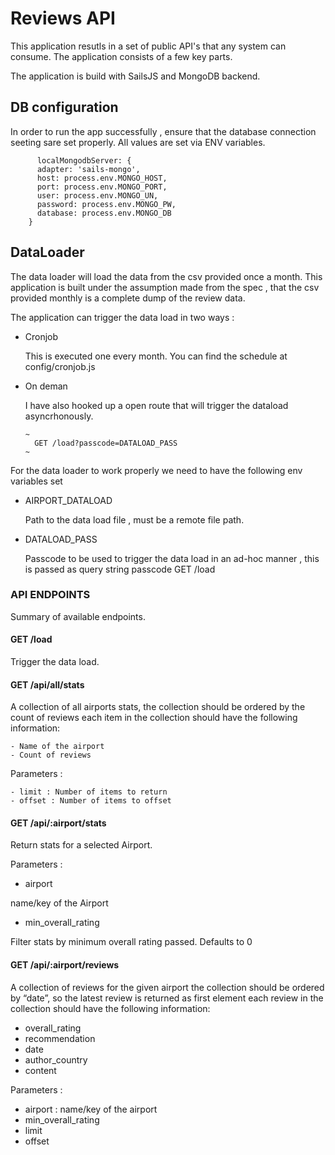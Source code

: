 # Reviews API

This application resutls in a set of public API's that any system can consume. The application consists of a few key parts. 

The application is build with SailsJS and MongoDB backend. 
 
 ## DB configuration
  In order to run the app successfully , ensure that the database connection seeting sare set properly. All values are set via ENV variables.

       
          localMongodbServer: {
          adapter: 'sails-mongo',
          host: process.env.MONGO_HOST,
          port: process.env.MONGO_PORT,
          user: process.env.MONGO_UN,
          password: process.env.MONGO_PW,
          database: process.env.MONGO_DB 
        }
    
 ## DataLoader 

  The data loader will load the data from the csv provided once a month. This application is built under the assumption made from the spec , that the csv provided monthly is a complete dump of the review data. 

  The application can trigger the data load in two ways :

  - Cronjob 
  
    This is executed one every month. You can find the schedule at config/cronjob.js

  - On deman 
  
    I have also hooked up a open route that will trigger the dataload asyncrhonously. 

        ~
          GET /load?passcode=DATALOAD_PASS
        ~

 For the data loader to work properly we need to have the following env variables set 
 
  - AIRPORT_DATALOAD 
  
    Path to the data load file , must be a remote file path. 

  - DATALOAD_PASS 
    
    Passcode to be used to trigger the data load in an ad-hoc manner , this is passed as query string passcode GET /load

### API ENDPOINTS 
  Summary of available endpoints.

#### GET /load 
  Trigger the data load.

#### GET /api/all/stats  
  A collection of all airports stats, the collection should be ordered by the count of reviews each item in the collection should have the following information:
  
    - Name of the airport
    - Count of reviews

Parameters :
  
    - limit : Number of items to return
    - offset : Number of items to offset    
    
#### GET /api/:airport/stats
   Return stats for a selected Airport. 
   
Parameters : 
   
  - airport 

  name/key of the Airport

  - min_overall_rating 

  Filter stats by minimum overall rating passed. Defaults to 0

#### GET /api/:airport/reviews
  A collection of reviews for the given airport the collection should be ordered by “date”, so the latest review is returned as first element each review in the collection should have the following information:
  
  - overall_rating
  - recommendation
  - date
  - author_country
  - content

Parameters :
  
  - airport : name/key of the airport  
  - min_overall_rating
  - limit
  - offset

